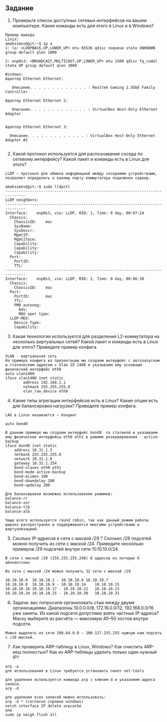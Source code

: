 ## Задание

1. Проверьте список доступных сетевых интерфейсов на вашем компьютере. Какие команды есть для этого в Linux и в Windows?
```
Привер вывода
Linix:
amaksimov@git:~$ ip a
1: lo: <LOOPBACK,UP,LOWER_UP> mtu 65536 qdisc noqueue state UNKNOWN group default qlen 1000
    
2: enp0s3: <BROADCAST,MULTICAST,UP,LOWER_UP> mtu 1500 qdisc fq_codel state UP group default qlen 1000
   
Windows:
Адаптер Ethernet Ethernet:

   Описание. . . . . . . . . . . . . : Realtek Gaming 2.5GbE Family Controller
   
Адаптер Ethernet Ethernet 2:

   Описание. . . . . . . . . . . . . : VirtualBox Host-Only Ethernet Adapter
   

Адаптер Ethernet Ethernet 3:

  Описание. . . . . . . . . . . . . : VirtualBox Host-Only Ethernet Adapter #2
   
```

2. Какой протокол используется для распознавания соседа по сетевому интерфейсу? Какой пакет и команды есть в Linux для этого?
```
LLDP – протокол для обмена информацией между соседними устройствами,
позволяет определить к какому порту коммутатора подключен сервер.

amaksimov@git:~$ sudo lldpctl
-------------------------------------------------------------------------------
LLDP neighbors:
-------------------------------------------------------------------------------
Interface:    enp0s3, via: LLDP, RID: 1, Time: 0 day, 00:07:24
  Chassis:
    ChassisID:    mac 
    SysName:      
    SysDescr:     
    MgmtIP:       
    MgmtIface:    
    Capability:   
    Capability:   
    Capability:   
  Port:
    PortID:       
    TTL:          
-------------------------------------------------------------------------------
Interface:    enp0s3, via: LLDP, RID: 2, Time: 0 day, 00:06:38
  Chassis:
    ChassisID:    mac 
  Port:
    PortID:       mac 
    TTL:          
    PMD autoneg:  
      Adv:          
      MAU oper type: 
  LLDP-MED:
    Device Type:  
    Capability:   

```

3. Какая технология используется для разделения L2-коммутатора на несколько виртуальных сетей? Какой пакет и команды есть в Linux для этого? Приведите пример конфига.
```
VLAN - виртуальная сеть
На примере конфига из призентации мы создаем интерфейс с автозапуском и статическим адресом с Vlan ID 1400 и указываем ему основным физический интерфейс eth0
auto vlan1400
iface vlan1400 inet static
        address 192.168.1.1
        netmask 255.255.255.0
        vlan_raw_device eth0
```

4. Какие типы агрегации интерфейсов есть в Linux? Какие опции есть для балансировки нагрузки? Приведите пример конфига.
```
LAG в Linux называется – бондинг

auto bond0

В данном примере мы создаем интерфейс bond0  со статикой и указываем ему физические интерфейсы eth0 eth1 в режиме резервирования - active-backup
iface bond0 inet static
    address 10.31.1.5
    netmask 255.255.255.0
    network 10.31.1.0
    gateway 10.31.1.254
    bond-slaves eth0 eth1
    bond-mode active-backup
    bond-miimon 100
    bond-downdelay 200
    bond-updelay 200

Для балансировки возможно использование режимов: 
balance-rr
balance-xor
balance-tlb
balance-alb

Чаще всего используется round robin, так как данный режим работы широко распространен и поддерживается многими устройствами и виртуализацией.
```

5. Сколько IP-адресов в сети с маской /29 ? Сколько /29 подсетей можно получить из сети с маской /24. Приведите несколько примеров /29 подсетей внутри сети 10.10.10.0/24.
```
В сети с маской /29 (255.255.255.248) 8 адресов из которых 6 абонентских

Из сети с маской /24 можно получить 32 сети с маской /29

10.10.10.0	10.10.10.1 - 10.10.10.6	10.10.10.7
10.10.10.8	10.10.10.9 - 10.10.10.14	10.10.10.15
10.10.10.16	10.10.10.17 - 10.10.10.22	10.10.10.23
10.10.10.24	10.10.10.25 - 10.10.10.30	10.10.10.31
```

6. Задача: вас попросили организовать стык между двумя организациями. Диапазоны 10.0.0.0/8, 172.16.0.0/12, 192.168.0.0/16 уже заняты. Из какой подсети допустимо взять частные IP-адреса? Маску выберите из расчёта — максимум 40–50 хостов внутри подсети.
```
Можно выделить из сети 100.64.0.0 — 100.127.255.255 нужную нам подсеть с /26 маской.
```

7. Как проверить ARP-таблицу в Linux, Windows? Как очистить ARP-кеш полностью? Как из ARP-таблицы удалить только один нужный IP?
```
arp -a
для использования в Linux требуется установить пакет net-tools

для удаления используется команда arp с ключем d и указанием адреса записи.
arp -d

для удаления всех записей можно использовать:
arp -d * (согласно справке windows)
netsh interface IP delete arpcache 
или
sudo ip neigh flush all 
```

